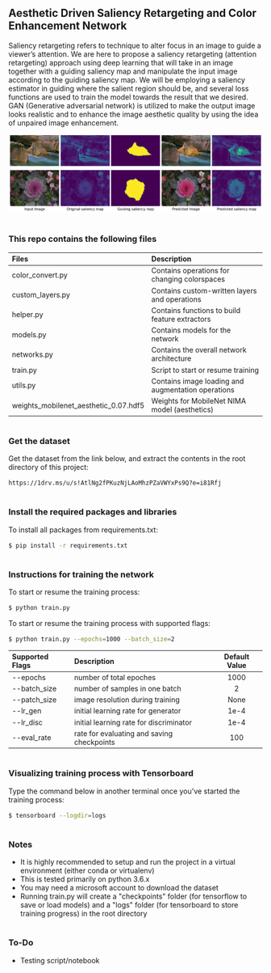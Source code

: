## Aesthetic Driven Saliency Retargeting and Color Enhancement Network

Saliency retargeting refers to technique to alter focus in an image to guide a viewer’s attention. We are here to propose a saliency retargeting (attention retargeting) approach using deep learning that will take in an image together with a guiding saliency map and manipulate the input image according to the guiding saliency map. We will be employing a saliency estimator in guiding where the salient region should be, and several loss functions are used to train the model towards the result that we desired. GAN (Generative adversarial network) is utilized to make the output image looks realistic and to enhance the image aesthetic quality by using the idea of unpaired image enhancement.

![](figures/output_1.png)
![](figures/output_2.png)
#
### This repo contains the following files
| Files                                     | Description | 
| :-----                                    | :-----                                             | 
| color_convert&#46;py                      | Contains operations for changing colorspaces       | 
| custom_layers&#46;py                      | Contains custom-written layers and operations      |  
| helper&#46;py                             | Contains functions to build feature extractors     | 
| models&#46;py                             | Contains models for the network                    | 
| networks&#46;py                           | Contains the overall network architecture          | 
| train&#46;py                              | Script to start or resume training                 | 
| utils&#46;py                              | Contains image loading and augmentation operations | 
| weights_mobilenet_aesthetic_0.07&#46;hdf5 | Weights for MobileNet NIMA model (aesthetics)      | 
#
### Get the dataset
Get the dataset from the link below, and extract the contents in the root directory of this project:
```sh
https://1drv.ms/u/s!AtlNg2fPKuzNjLAoMhzPZaVWYxPs9Q?e=i81Rfj
```
#
### Install the required packages and libraries
To install all packages from requirements&#46;txt:
```sh
$ pip install -r requirements.txt
```
#
### Instructions for training the network
To start or resume the training process:
```sh
$ python train.py
```
To start or resume the training process with supported flags:
```sh
$ python train.py --epochs=1000 --batch_size=2
```
| Supported Flags | Description | Default Value |
| :-----          | :-----                                        | :------: |
| --epochs        | number of total epoches                       | 1000     |  
| --batch_size    | number of samples in one batch                | 2        |    
| --patch_size    | image resolution during training              | None     |  
| --lr_gen        | initial learning rate for generator           | 1e-4     | 
| --lr_disc       | initial learning rate for discriminator       | 1e-4     | 
| --eval_rate     | rate for evaluating and saving checkpoints    | 100      |  
#
### Visualizing training process with Tensorboard
Type the command below in another terminal once you've started the training process:
```sh
$ tensorboard --logdir=logs
```
#
### Notes
- It is highly recommended to setup and run the project in a virtual environment (either conda or virtualenv)
- This is tested primarily on python 3.6.x
- You may need a microsoft account to download the dataset 
- Running train&#46;py will create a "checkpoints" folder (for tensorflow to save or load models) and a "logs" folder (for tensorboard to store training progress) in the root directory
#
### To-Do
- Testing script/notebook

